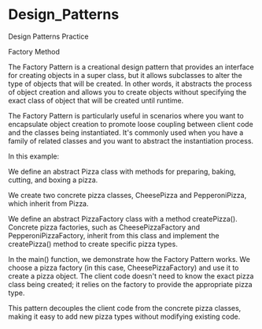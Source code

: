 # Design_Patterns
Design Patterns Practice

Factory Method

The Factory Pattern is a creational design pattern that provides an interface for creating objects in a super class, but it allows subclasses to alter the type of objects that will be created. In other words, it abstracts the process of object creation and allows you to create objects without specifying the exact class of object that will be created until runtime.

The Factory Pattern is particularly useful in scenarios where you want to encapsulate object creation to promote loose coupling between client code and the classes being instantiated. It's commonly used when you have a family of related classes and you want to abstract the instantiation process.



In this example:

We define an abstract Pizza class with methods for preparing, baking, cutting, and boxing a pizza.

We create two concrete pizza classes, CheesePizza and PepperoniPizza, which inherit from Pizza.

We define an abstract PizzaFactory class with a method createPizza(). Concrete pizza factories, such as CheesePizzaFactory and PepperoniPizzaFactory, inherit from this class and implement the createPizza() method to create specific pizza types.

In the main() function, we demonstrate how the Factory Pattern works. We choose a pizza factory (in this case, CheesePizzaFactory) and use it to create a pizza object. The client code doesn't need to know the exact pizza class being created; it relies on the factory to provide the appropriate pizza type.

This pattern decouples the client code from the concrete pizza classes, making it easy to add new pizza types without modifying existing code.
